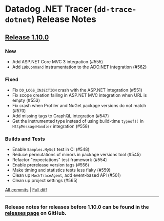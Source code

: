 # Datadog .NET Tracer (`dd-trace-dotnet`) Release Notes

## [Release 1.10.0](https://github.com/DataDog/dd-trace-dotnet/releases/tag/v1.10.0)

### New
- Add ASP.NET Core MVC 3 integration (#555)
- Add `IDbCommand` instrumentation to the ADO.NET integration (#562)

### Fixed
- Fix `DD_LOGS_INJECTION` crash with the ASP.NET integration (#551)
- Fix scope creation failing in ASP.NET MVC integration when URL is empty (#553)
- Fix crash when Profiler and NuGet package versions do not match (#570)
- Add missing tags to GraphQL integration (#547)
- Get the instrumented type instead of using build-time `typeof()` in `HttpMessageHandler` integration (#558)

### Builds and Tests
- Enable `Samples.MySql` test in CI (#548)
- Reduce permutations of minors in package versions tool (#545)
- Refactor "expectations" test framework (#554)
- Enable prerelease version tags (#556)
- Make timing and statistics tests less flaky (#559)
- Clean up `MockTraceAgent`, add event-based API (#501)
- Clean up project settings (#565)

[All commits](https://github.com/DataDog/dd-trace-dotnet/compare/v1.9.0...v1.10.0) | [Full diff](https://github.com/DataDog/dd-trace-dotnet/compare/v1.9.0..v1.10.0)

---

### Release notes for releases before 1.10.0 can be found in the [releases page](https://github.com/DataDog/dd-trace-dotnet/releases) on GitHub.